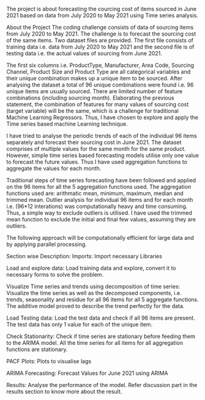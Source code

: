 The project is about forecasting the courcing cost of items sourced in June 2021 based on data from July 2020 to May 2021 using Time series analysis.

About the Project
The coding challenge consists of data of sourcing items from July 2020 to May 2021. The challenge is to forecast the sourcing cost of the same items. Two dataset files are provided. The first file consists of training data i.e. data from July 2020 to May 2021 and the second file is of testing data i.e. the actual values of sourcing from June 2021.

The first six columns i.e. ProductType, Manufacturer, Area Code, Sourcing Channel, Product Size and Product Type are all categorical variables and their unique combination makes up a unique item to be sourced. After analysing the dataset a total of 96 unique combinations were found i.e. 96 unique items are usually sourced. There are limited number of feature combinations (including sourcing month). Elaborating the previous statement, the combination of features for many values of sourcing cost (target variable) will be the same, which is a challenge for traditional Machine Learning Regressors. Thus, I have chosen to explore and apply the Time series based machine Learning technique.

I have tried to analyse the periodic trends of each of the individual 96 items separately and forecast their sourcing cost in June 2021. The dataset comprises of multiple values for the same month for the same product. However, simple time series based forecasting models utilise only one value to forecast the future values. Thus I have used aggregation functions to aggregate the values for each month.

Traditional steps of time series forecasting have been followed and applied on the 96 items for all the 5 aggregation functions used. The aggregation functions used are: arithmatic mean, minimum, maximum, median and trimmed mean. Outlier analysis for individual 96 items and for each month i.e. (96*12 interations) was computationally heavy and time consuming. Thus, a simple way to exclude outliers is utilised. I have used the trimmed mean function to exclude the initial and final few values, assuming they are outliers.

The following approach will be computationally efficient for large data and by applying parallel processing.

Section wise Description:
Imports: Import necessary Libraries

Load and explore data: Load training data and explore, convert it to necessary forms to solve the problem.

Visualize Time series and trends using decomposition of time series: Visualize the time series as well as the decomposed components, i.e. trends, seasonality and residue for all 96 items for all 5 aggregate functions. The additive model proved to describe the trend perfectly for the data.

Load Testing data: Load the test data and check if all 96 items are present. The test data has only 1 value for each of the unique item.

Check Stationarity: Check if time series are stationary before feeding them to the ARIMA model. All the time series for all items for all aggregation functions are stationary.

PACF Plots: Plots to visualise lags

ARIMA Forecasting: Forecast Values for June 2021 using ARIMA

Results: Analyse the performance of the model. Refer discussion part in the results section to know more about the result.
